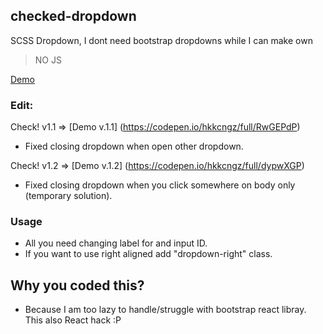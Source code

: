 ## checked-dropdown
SCSS Dropdown, I dont need bootstrap dropdowns while I can make own 
> NO JS 

[Demo](https://codepen.io/hkkcngz/full/PoGXYvG)

### Edit:
Check! v1.1 => [Demo v.1.1] (https://codepen.io/hkkcngz/full/RwGEPdP)
- Fixed closing dropdown when open other dropdown. 


Check! v1.2 => [Demo v.1.2] (https://codepen.io/hkkcngz/full/dypwXGP)
- Fixed closing dropdown when you click somewhere on body only (temporary solution). 


### Usage
- All you need changing label for and  input ID.
- If you want to use right aligned add "dropdown-right" class.


## Why you coded this?
- Because I am too lazy to handle/struggle with bootstrap react libray. This also React hack :P
